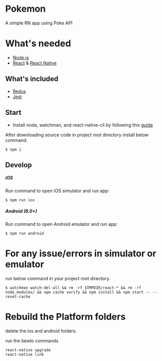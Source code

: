 # Pokemon

A simple RN app using Poke API

# What's needed

- [Node.js](http://nodejs.org)
- [React](https://github.com/facebook/react) & [React Native](https://github.com/facebook/react-native)

## What's included

- [Redux](https://github.com/reactjs/redux)
- [Jest](https://jestjs.io/)

## Start

- Install node, watchman, and react-native-cli by following this [guide](https://facebook.github.io/react-native/docs/getting-started.html)

After downloading source code in project root directory install below command:

```
$ npm i
```

## Develop

##### iOS

Run command to open iOS simulator and run app:

```
$ npm run ios
```

##### Android (6.0+)

Run command to open Android emulator and run app:

```
$ npm run android
```

# For any issue/errors in simulator or emulator

run below command in your project root directory.

```
$ watchman watch-del-all && rm -rf $TMPDIR/react-* && rm -rf node_modules/ && npm cache verify && npm install && npm start -- --reset-cache
```

# Rebuild the Platform folders

delete the ios and android folders.

run the bewlo commands

```
react-native upgrade
react-native link
```

